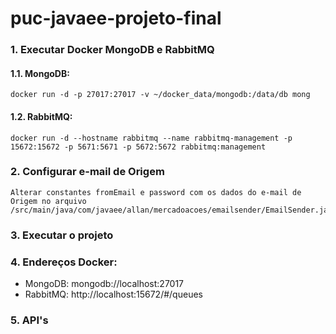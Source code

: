 # puc-javaee-projeto-final

### 1. Executar Docker MongoDB e RabbitMQ
#### 1.1. MongoDB:
```
docker run -d -p 27017:27017 -v ~/docker_data/mongodb:/data/db mong
```

#### 1.2. RabbitMQ:
```
docker run -d --hostname rabbitmq --name rabbitmq-management -p 15672:15672 -p 5671:5671 -p 5672:5672 rabbitmq:management
```

### 2. Configurar e-mail de Origem
```
Alterar constantes fromEmail e password com os dados do e-mail de Origem no arquivo /src/main/java/com/javaee/allan/mercadoacoes/emailsender/EmailSender.java
```

### 3. Executar o projeto

### 4. Endereços Docker:
* MongoDB: mongodb://localhost:27017
* RabbitMQ: http://localhost:15672/#/queues

### 5. API's
